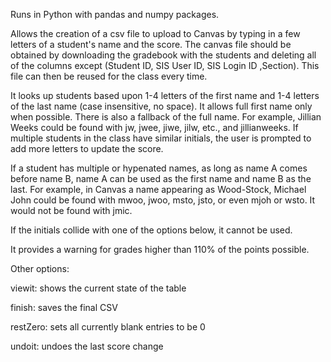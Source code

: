 Runs in Python with pandas and numpy packages. 

Allows the creation of a csv file to upload to Canvas by typing in a few letters of a student's name and the score.
The canvas file should be obtained by downloading the gradebook with the students and deleting all of the columns except (Student	ID,	SIS User ID,	SIS Login ID	,Section).
This file can then be reused for the class every time.

It looks up students based upon 1-4 letters of the first name and 1-4 letters of the last name (case insensitive, no space). It allows full first name only when possible. There is also a fallback of the full name.
For example, Jillian Weeks could be found with jw, jwee, jiwe, jilw, etc., and jillianweeks.
If multiple students in the class have similar initials, the user is prompted to add more letters to update the score.

If a student has multiple or hypenated names, as long as name A comes before name B, name A can be used as the first name and name B as the last.
For example, in Canvas a name appearing as Wood-Stock, Michael John could be found with mwoo, jwoo, msto, jsto, or even mjoh or wsto. It would not be found with jmic.

If the initials collide with one of the options below, it cannot be used.

It provides a warning for grades higher than 110% of the points possible.

Other options:

viewit: shows the current state of the table

finish: saves the final CSV

restZero: sets all currently blank entries to be 0

undoit: undoes the last score change
